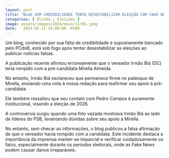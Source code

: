 ```yaml
---
layout: post
title: "BLOG SEM CREDIBILIDADE TENTA DESESTABILIZAR ELEIÇÃO COM FAKE NEWS; IRMÃO BIÁ(DC) PERMANECE COM MIRELLA ALMEIDA"
categories: [ Olinda , Eleições ]
image: assets/images/2024/maio/11/01.jpeg
date:   2024-05-11 19:00:00 -0300
---
```

Um blog, conhecido por sua falta de credibilidade e supostamente bancado pelo PCdoB, está sob fogo após tentar desestabilizar as eleições ao publicar notícias falsas.

A publicação recente afirmou erroneamente que o vereador Irmão Biá (DC) teria rompido com a pré-candidata Mirella Almeida. 

No entanto, Irmão Biá esclareceu que permanece firme no palanque de Mirella, enviando uma nota à nossa redação para reafirmar seu apoio à pré-candidata.

Ele também ressaltou que seu contato com Pedro Campos é puramente institucional, visando a eleição de 2026.

A controvérsia surgiu quando uma foto vazada mostrava Irmão Biá ao lado de líderes do PSB, levantando dúvidas sobre seu apoio a Mirella.

No entanto, sem checar as informações, o blog publicou a falsa afirmação de que o vereador havia rompido com a candidata. Este incidente destaca a importância da imprensa manter-se imparcial e verificar cuidadosamente os fatos, especialmente durante os períodos eleitorais, onde as Fake News podem causar danos irreparáveis.